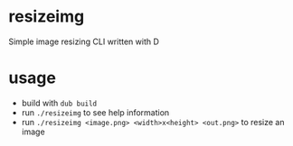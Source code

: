 # resizeimg

Simple image resizing CLI written with D

# usage
- build with `dub build`
- run `./resizeimg` to see help information
- run `./resizeimg <image.png> <width>x<height> <out.png>` to resize an image
